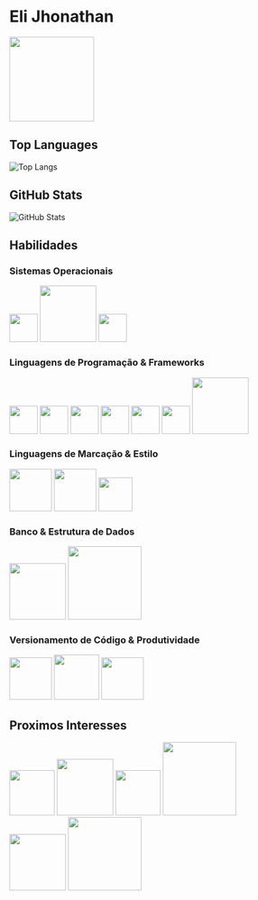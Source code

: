 # Eli Jhonathan
<a href="https://www.linkedin.com/in/eli-jhonathan-577a181a3/" target="_blank">
<img width="150px" src="https://th.bing.com/th/id/R.ef2f3c0ea2d1116f00a5bc56b8c066ce?rik=GYaDoFewrbjMYA&riu=http%3a%2f%2f1000marcas.net%2fwp-content%2fuploads%2f2020%2f01%2fLogo-Linkedin.png&ehk=S4bpGdTYO0hvPM28u%2bFMX4ma7sBWXFdx85iEGZWSx1I%3d&risl=&pid=ImgRaw&r=0">
</a>

## Top Languages
![Top Langs](https://github-readme-stats-git-masterrstaa-rickstaa.vercel.app/api/top-langs/?username=elijhonathan&layout=compact&bg_color=000&border_color=00FF00&title_color=A020F0&text_color=FFF)

## GitHub Stats
![GitHub Stats](https://github-readme-stats.vercel.app/api?username=elijhonathan&theme=highcontrast&bg_color=000&border_color=00FF00&show_icons=true&icon_color=00FF00&title_color=A020F0&text_color=FF6347)

## Habilidades

### Sistemas Operacionais
<span>
<img width="50px" src="https://th.bing.com/th/id/R.087592d687f2b81f5d8e0560eac9c106?rik=JOLI%2bzvaRIXDgA&riu=http%3a%2f%2fwww.pngall.com%2fwp-content%2fuploads%2f2%2fWindows-Logo-PNG-Images.png&ehk=noVcICuMo3s8pUnPsTRXyyBMfkH8NOopcBvXjZewrPA%3d&risl=&pid=ImgRaw&r=0">
<img width="100px" src="https://logosmarcas.net/wp-content/uploads/2020/09/Linux-Simbolo.png">
<img width="50px" src="https://th.bing.com/th/id/R.15539ff92ba466e78223b4a29c06fc12?rik=Li2RmtQHbxt7HQ&pid=ImgRaw&r=0"></span><br>

### Linguagens de Programação & Frameworks
<span>
<img width="50px" src="https://www.pngkit.com/png/full/101-1010012_download-png.png">
<img width="50px" src="https://www.pngkit.com/png/full/534-5342172_c-language-course-c-logo.png">
<img width="50px" src="https://seeklogo.com/images/C/c-logo-A44DB3D53C-seeklogo.com.png">
<img width="50px" src="https://brandslogos.com/wp-content/uploads/images/large/python-logo.png">
<img width="50px" src="https://upload.wikimedia.org/wikipedia/commons/6/6a/JavaScript-logo.png">
<img width="50px" src="https://www.senet.nl/wp-content/uploads/2021/03/NET_Logo.png">
<img width="100px" src="https://download.logo.wine/logo/Node.js/Node.js-Logo.wine.png"> 
</span>

### Linguagens de Marcação & Estilo
<span>
<img width="75px" src="https://th.bing.com/th/id/OIP.plSzXcrnJe39y9-UZqu1gwHaEj?rs=1&pid=ImgDetMain">
<img width="75px" src="https://th.bing.com/th/id/R.cae1b4f6b223fe5a7bb712b680cffa67?rik=DpBcDgsVsaTpvQ&riu=http%3a%2f%2fassets.stickpng.com%2fthumbs%2f5847f5bdcef1014c0b5e489c.png&ehk=ce9Og%2fYuXZic%2fTWR15NzqGIfTXj2rnuAd3m00U%2fIAWU%3d&risl=&pid=ImgRaw&r=0">
<img width="60px" src="https://logospng.org/download/css-3/logo-css-3-2048.png">
</span>

### Banco & Estrutura de Dados
<span>
<img width="100px" src="https://brandslogos.com/wp-content/uploads/images/large/mysql-logo-1.png">
<img width="130px" src="https://logodix.com/logo/1593265.png">
</span>

### Versionamento de Código & Produtividade
<span>
<img width="75px" src="https://icon-library.com/images/github-icon-white/github-icon-white-6.jpg">
<img width="80px" src="https://www.sensioffice.com/expertise/git/git-001-v01-red-1000x750.png">
<img width="75px" src="https://upload.wikimedia.org/wikipedia/commons/thumb/e/e9/Notion-logo.svg/1024px-Notion-logo.svg.png">
</span>

## Proximos Interesses
<span>
<img width="80px" src="https://static.vecteezy.com/system/resources/previews/022/424/590/original/java-logo-editorial-free-vector.jpg">
<img width="100px" src="https://pngimg.com/uploads/php/php_PNG43.png">
<img width="80px" src="https://lh6.googleusercontent.com/lL8897gat-qHdewSnz-dxZ-mh-JkICqa8XqbdhvGcyYGeeInmZCFFnzub2CiysD0TzXW64w2OueRRYcywop2G41lfPHJSEk9WKkN0qtX3DAh9kft7IDwV-e8SwfccTsCEeNvzYlm">
<img width="130px" src="https://pluspng.com/img-png/react-logo-png-react-js-logo-history-design-history-and-evolution-5500x3094.png">
<img width="100px" src="https://devoncroft.com/wp-content/uploads/2019/08/AWS-Logo.png">
<img width="130px" src="https://download.logo.wine/logo/Microsoft_Azure/Microsoft_Azure-Logo.wine.png">

  
</span>
